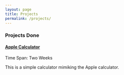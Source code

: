 ```yaml
---
layout: page
title: Projects
permalink: /projects/
---
```




### Projects Done
#### [Apple Calculator](/EECS330-Calculator/)
Time Span: Two Weeks

This is a simple calculator mimiking the Apple calculator. 
